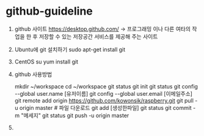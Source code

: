 # github-guideline

1. github 사이트
   https://desktop.github.com/
   -> 프로그래밍 이나 다른 여타의 작업을 한 후 저장할 수 있는 저장공간 서비스를 제공해 주는 사이트

2. Ubuntu에 git 설치하기
   sudo apt-get install git 
  
3. CentOS
   su
   yum install git

4. github 사용방법

   mkdir ~/workspace
   cd ~/workspace
   git status
   git init
   git status
   git config --global user.name [유저이름]
   git config --global user.email [이메일주소]
   git remote add origin https://github.com/kowonsik/raspberry.git
   git pull -u origin master     # 파일 다운로드
   git add [생성한파일]
   git status
   git commit -m "메세지"
   git status
   git push -u origin master
   
2.

